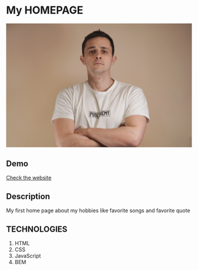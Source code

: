 # My HOMEPAGE

![Łukasz Żak](images/lukaszZak.jpg)

## Demo

[Check the website](https://shadii8.github.io/homepage/)

## Description

My first home page about my hobbies like favorite songs and favorite quote

## TECHNOLOGIES

1. HTML
2. CSS
3. JavaScript
4. BEM
